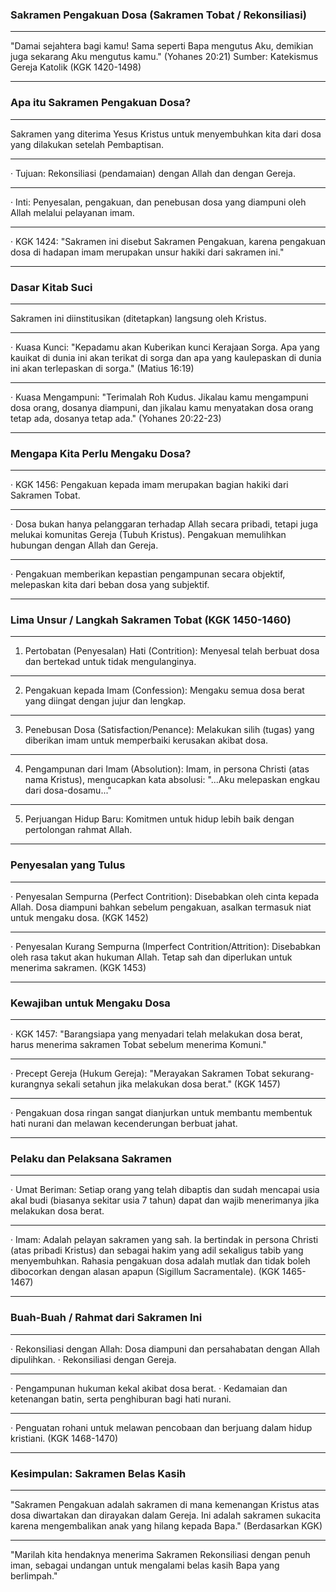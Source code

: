 ### Sakramen Pengakuan Dosa (Sakramen Tobat / Rekonsiliasi)

---

"Damai sejahtera bagi kamu! Sama seperti Bapa mengutus Aku, demikian juga sekarang Aku mengutus kamu." (Yohanes 20:21) Sumber: Katekismus Gereja Katolik (KGK 1420-1498)

---

### Apa itu Sakramen Pengakuan Dosa?

---

Sakramen yang diterima Yesus Kristus untuk menyembuhkan kita dari dosa yang dilakukan setelah Pembaptisan.

---

· Tujuan: Rekonsiliasi (pendamaian) dengan Allah dan dengan Gereja.

---

· Inti: Penyesalan, pengakuan, dan penebusan dosa yang diampuni oleh Allah melalui pelayanan imam.

---

· KGK 1424: "Sakramen ini disebut Sakramen Pengakuan, karena pengakuan dosa di hadapan imam merupakan unsur hakiki dari sakramen ini."

---

### Dasar Kitab Suci

---

Sakramen ini diinstitusikan (ditetapkan) langsung oleh Kristus.

---

· Kuasa Kunci: "Kepadamu akan Kuberikan kunci Kerajaan Sorga. Apa yang kauikat di dunia ini akan terikat di sorga dan apa yang kaulepaskan di dunia ini akan terlepaskan di sorga." (Matius 16:19)

---

· Kuasa Mengampuni: "Terimalah Roh Kudus. Jikalau kamu mengampuni dosa orang, dosanya diampuni, dan jikalau kamu menyatakan dosa orang tetap ada, dosanya tetap ada." (Yohanes 20:22-23)

---

### Mengapa Kita Perlu Mengaku Dosa?

---

· KGK 1456: Pengakuan kepada imam merupakan bagian hakiki dari Sakramen Tobat.

---

· Dosa bukan hanya pelanggaran terhadap Allah secara pribadi, tetapi juga melukai komunitas Gereja (Tubuh Kristus). Pengakuan memulihkan hubungan dengan Allah dan Gereja.

---

· Pengakuan memberikan kepastian pengampunan secara objektif, melepaskan kita dari beban dosa yang subjektif.

---

### Lima Unsur / Langkah Sakramen Tobat (KGK 1450-1460)

---

1. Pertobatan (Penyesalan) Hati (Contrition): Menyesal telah berbuat dosa dan bertekad untuk tidak mengulanginya.

---

2. Pengakuan kepada Imam (Confession): Mengaku semua dosa berat yang diingat dengan jujur dan lengkap.

---

3. Penebusan Dosa (Satisfaction/Penance): Melakukan silih (tugas) yang diberikan imam untuk memperbaiki kerusakan akibat dosa.

---

4. Pengampunan dari Imam (Absolution): Imam, in persona Christi (atas nama Kristus), mengucapkan kata absolusi: "...Aku melepaskan engkau dari dosa-dosamu..."

---

5. Perjuangan Hidup Baru: Komitmen untuk hidup lebih baik dengan pertolongan rahmat Allah.

---

### Penyesalan yang Tulus

---

· Penyesalan Sempurna (Perfect Contrition): Disebabkan oleh cinta kepada Allah. Dosa diampuni bahkan sebelum pengakuan, asalkan termasuk niat untuk mengaku dosa. (KGK 1452)

---

· Penyesalan Kurang Sempurna (Imperfect Contrition/Attrition): Disebabkan oleh rasa takut akan hukuman Allah. Tetap sah dan diperlukan untuk menerima sakramen. (KGK 1453)

---

### Kewajiban untuk Mengaku Dosa

---

· KGK 1457: "Barangsiapa yang menyadari telah melakukan dosa berat, harus menerima sakramen Tobat sebelum menerima Komuni."

---

· Precept Gereja (Hukum Gereja): "Merayakan Sakramen Tobat sekurang-kurangnya sekali setahun jika melakukan dosa berat." (KGK 1457)

---

· Pengakuan dosa ringan sangat dianjurkan untuk membantu membentuk hati nurani dan melawan kecenderungan berbuat jahat.

---

### Pelaku dan Pelaksana Sakramen


---

· Umat Beriman: Setiap orang yang telah dibaptis dan sudah mencapai usia akal budi (biasanya sekitar usia 7 tahun) dapat dan wajib menerimanya jika melakukan dosa berat.

---

· Imam: Adalah pelayan sakramen yang sah. Ia bertindak in persona Christi (atas pribadi Kristus) dan sebagai hakim yang adil sekaligus tabib yang menyembuhkan. Rahasia pengakuan dosa adalah mutlak dan tidak boleh dibocorkan dengan alasan apapun (Sigillum Sacramentale). (KGK 1465-1467)

---

### Buah-Buah / Rahmat dari Sakramen Ini

---

· Rekonsiliasi dengan Allah: Dosa diampuni dan persahabatan dengan Allah dipulihkan.
· Rekonsiliasi dengan Gereja.

---

· Pengampunan hukuman kekal akibat dosa berat.
· Kedamaian dan ketenangan batin, serta penghiburan bagi hati nurani.

---

· Penguatan rohani untuk melawan pencobaan dan berjuang dalam hidup kristiani. (KGK 1468-1470)

---

### Kesimpulan: Sakramen Belas Kasih

---

"Sakramen Pengakuan adalah sakramen di mana kemenangan Kristus atas dosa diwartakan dan dirayakan dalam Gereja. Ini adalah sakramen sukacita karena mengembalikan anak yang hilang kepada Bapa." (Berdasarkan KGK)

---


"Marilah kita hendaknya menerima Sakramen Rekonsiliasi dengan penuh iman, sebagai undangan untuk mengalami belas kasih Bapa yang berlimpah."
